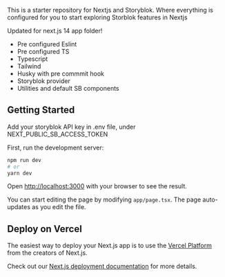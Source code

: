 This is a starter repository for Nextjs and Storyblok. Where everything is configured for you to start exploring Storblok features in Nextjs

Updated for next.js 14 app folder!

- Pre configured Eslint
- Pre configured TS
- Typescript
- Tailwind
- Husky with pre commmit hook
- Storyblok provider
- Utilities and default SB components

## Getting Started

Add your storyblok API key in .env file, under NEXT_PUBLIC_SB_ACCESS_TOKEN

First, run the development server:

```bash
npm run dev
# or
yarn dev
```

Open [http://localhost:3000](http://localhost:3000) with your browser to see the result.

You can start editing the page by modifying `app/page.tsx`. The page auto-updates as you edit the file.

## Deploy on Vercel

The easiest way to deploy your Next.js app is to use the [Vercel Platform](https://vercel.com/new?utm_medium=default-template&filter=next.js&utm_source=create-next-app&utm_campaign=create-next-app-readme) from the creators of Next.js.

Check out our [Next.js deployment documentation](https://nextjs.org/docs/deployment) for more details.

